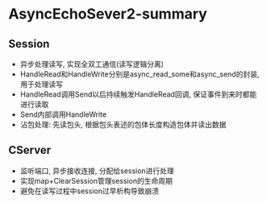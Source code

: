 # AsyncEchoSever2-summary

## Session
- 异步处理读写, 实现全双工通信(读写逻辑分离)
- HandleRead和HandleWrite分别是async_read_some和async_send的封装, 用于处理读写
- HandleRead调用Send以后持续触发HandleRead回调, 保证事件到来时都能进行读取
- Send内部调用HandleWrite
- 沾包处理: 先读包头, 根据包头表述的包体长度构造包体并读出数据
## CServer
- 监听端口, 异步接收连接, 分配给session进行处理
- 实现map+ClearSession管理session的生命周期
- 避免在读写过程中session过早析构导致崩溃
